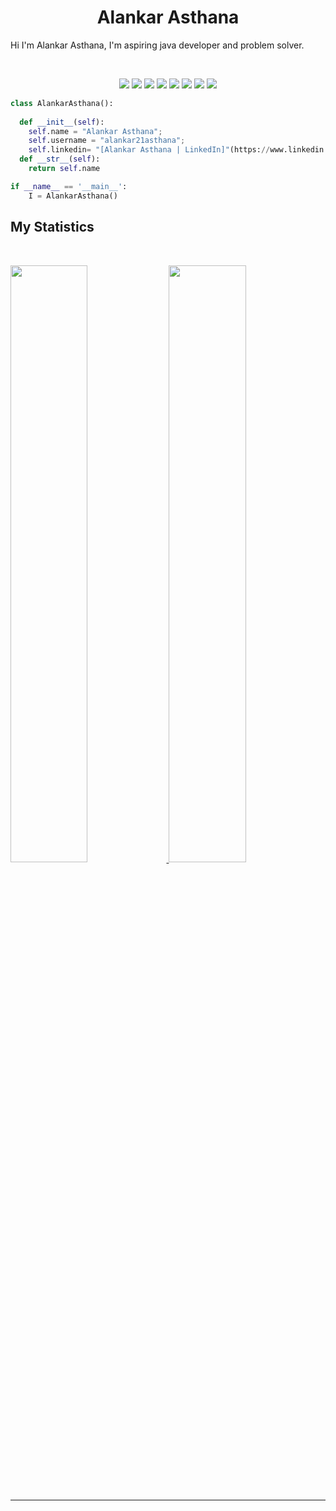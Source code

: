 <h1 align="center">
  <b>Alankar Asthana</b>
</h1>

Hi I'm Alankar Asthana,  I'm aspiring java developer and problem solver. 

<br>

<p>
<div align="center">
  	<img src="https://img.shields.io/badge/-Java-c58545?style=for-the-badge&logo=java&logoColor=c58545&labelColor=282828">
	<img src="https://img.shields.io/badge/-Spring%20Boot-6DB33F?style=for-the-badge&logo=spring-boot&logoColor=6DB33F&labelColor=282828">
	<img src="https://img.shields.io/badge/-C-00599C?style=for-the-badge&logo=c&logoColor=00599C&labelColor=282828">
	<img src="https://img.shields.io/badge/-MySQL-98a936?style=for-the-badge&logo=MySQL&logoColor=98a98&labelColor=282828">
	<img src="https://img.shields.io/badge/-DSA-000000?style=for-the-badge&logo=data&logoColor=white&labelColor=282828">
	<img src="https://img.shields.io/badge/-Javascript-98a785?style=for-the-badge&logo=javascript&logoColor=98a78&labelColor=282828">
  	<img src="https://img.shields.io/badge/-HTML-c58545?style=for-the-badge&logo=html5&logoColor=c58545&labelColor=282828">
  	<img src="https://img.shields.io/badge/-Python-98b982?style=for-the-badge&logo=python&logoColor=98b982&labelColor=282828">
</div>
</p>

```python
class AlankarAsthana():
    
  def __init__(self):
    self.name = "Alankar Asthana";
    self.username = "alankar21asthana";
    self.linkedin= "[Alankar Asthana | LinkedIn]"(https://www.linkedin.com/in/alankar-asthana/) 
  def __str__(self):
    return self.name

if __name__ == '__main__':
    I = AlankarAsthana()
```

## My Statistics

<br/>
<p align="left">
  <a href="https://github.com/alankar21asthana">
  <img width="49.5%" src="https://github-readme-stats.vercel.app/api?username=alankar21asthana&show_icons=true&theme=gruvbox&hide_border=true" />
    <img width="49.5%" src="https://github-readme-streak-stats.herokuapp.com/?user=alankar21asthana&theme=gruvbox&hide_border=true" />
  </a>
</p>
<br>


-----

